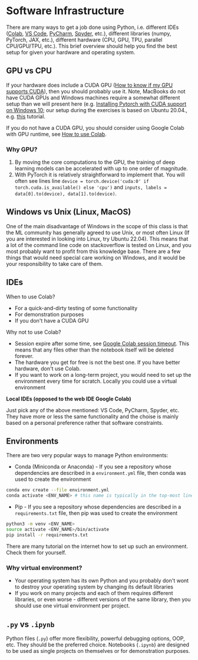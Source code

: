 # Software Infrastructure

There are many ways to get a job done using Python, i.e. different IDEs ([Colab](https://colab.research.google.com/), [VS Code](https://code.visualstudio.com/), [PyCharm](https://www.jetbrains.com/pycharm/), [Spyder](https://www.spyder-ide.org/), etc.), different libraries (numpy, PyTorch, JAX, etc.), different hardware (CPU, GPU, TPU, parallel CPU/GPU/TPU, etc.). This brief overview should help you find the best setup for given your hardware and operating system.

## GPU vs CPU

If your hardware does include a CUDA GPU ([How to know if my GPU supports CUDA](https://askubuntu.com/questions/633176/how-to-know-if-my-gpu-supports-cuda)), then you should probably use it. Note, MacBooks do not have CUDA GPUs and Windows machines require a somewhat different setup than we will present here (e.g. [Installing Pytorch with CUDA support on Windows 10](https://pub.towardsai.net/installing-pytorch-with-cuda-support-on-windows-10-a38b1134535e); our setup during the exercises is based on Ubuntu 20.04., e.g. [this](https://github.com/arturtoshev/test_torch_cuda) tutorial.

If you do not have a CUDA GPU, you should consider using Google Colab with GPU runtime, see [How to use Colab](https://web.eecs.umich.edu/~justincj/teaching/eecs442/WI2021/colab.html#:~:text=What%20is%20Colab%3F&text=It%20allows%20you%20to%20use,the%20session%20after%2012%20hours).

### Why GPU?

1. By moving the core computations to the GPU, the training of deep learning models can be accelerated with up to one order of magnitude.
2. With PyTorch it is relatively straightforward to implement that. You will often see lines line `device = torch.device('cuda:0' if torch.cuda.is_available() else 'cpu')` and `inputs, labels = data[0].to(device), data[1].to(device)`.

## Windows vs Unix (Linux, MacOS)

One of the main disadvantage of Windows in the scope of this class is that the ML community has generally agreed to use Unix, or most often Linux (If you are interested in looking into Linux, try Ubuntu 22.04). This means that a lot of the command line code on stackoverflow is tested on Linux, and you most probably want to profit from this knowledge base. There are a few things that would need special care working on Windows, and it would be your responsibility to take care of them.

## IDEs

When to use Colab?
- For a quick-and-dirty testing of some functionality
- For demonstration purposes
- If you don't have a CUDA GPU

Why not to use Colab?
- Session expire after some time, see [Google Colab session timeout](https://stackoverflow.com/questions/54057011/google-colab-session-timeout). This means that any files other than the notebook itself will be deleted forever.
- The hardware you get for free is not the best one. If you have better hardware, don't use Colab.
- If you want to work on a long-term project, you would need to set up the environment every time for scratch. Locally you could use a virtual environment

**Local IDEs (opposed to the web IDE Google Colab)**

Just pick any of the above mentioned: VS Code, PyCharm, Spyder, etc. They have more or less the same functionality and the choise is mainly based on a personal preference rather that software constraints.

## Environments

There are two very popular ways to manage Python environments:
- Conda (Miniconda or Anaconda) - If you see a repository whose dependencies are described in a `environment.yml` file, then conda was used to create the environment
```bash
conda env create --file environment.yml
conda activate <ENV_NAME> # this name is typically in the top-most line of the .yml file
```
- Pip - If you see a repository whose dependencies are described in a `requirements.txt` file, then pip was used to create the environment
```bash
python3 -m venv <ENV_NAME>
source activate <ENV_NAME>/bin/activate
pip install -r requirements.txt
```
There are many tutorial on the internet how to set up such an environment. Check them for yourself.

### Why virtual environment? 

- Your operating system has its own Python and you probably don't wont to destroy your operating system by changing its default libraries
- If you work on many projects and each of them requires different libraries, or even worse - different versions of the same library, then you should use one virtual environment per project.

## `.py` vs `.ipynb`

Python files (`.py`) offer more flexibility, powerful debugging options, OOP, etc. They should be the preferred choice. Notebooks (`.ipynb`) are designed to be used as single projects on themselves or for demonstration purposes.